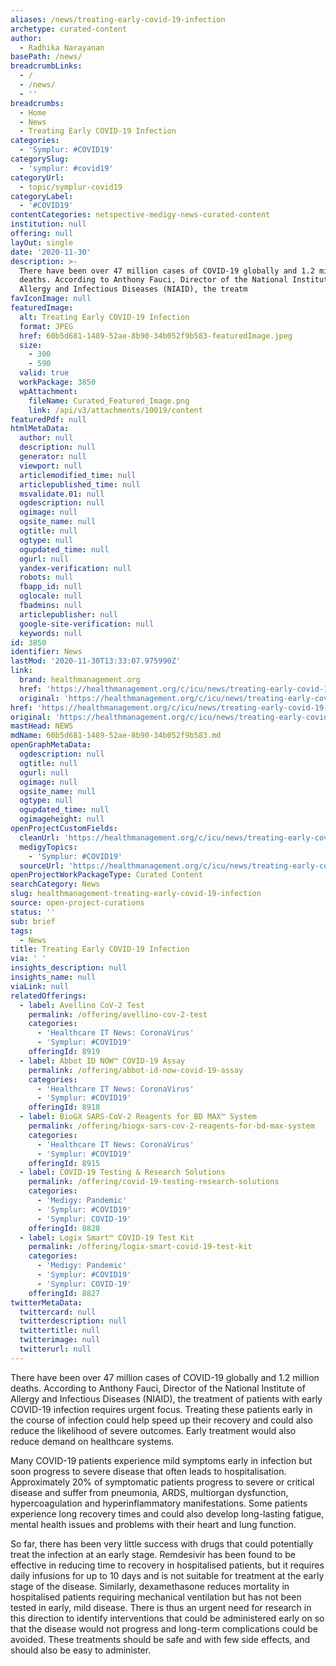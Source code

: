 ```yaml
---
aliases: /news/treating-early-covid-19-infection
archetype: curated-content
author:
  - Radhika Narayanan
basePath: /news/
breadcrumbLinks:
  - /
  - /news/
  - ''
breadcrumbs:
  - Home
  - News
  - Treating Early COVID-19 Infection
categories:
  - 'Symplur: #COVID19'
categorySlug:
  - 'symplur: #covid19'
categoryUrl:
  - topic/symplur-covid19
categoryLabel:
  - '#COVID19'
contentCategories: netspective-medigy-news-curated-content
institution: null
offering: null
layOut: single
date: '2020-11-30'
description: >-
  There have been over 47 million cases of COVID-19 globally and 1.2 million
  deaths. According to Anthony Fauci, Director of the National Institute of
  Allergy and Infectious Diseases (NIAID), the treatm
favIconImage: null
featuredImage:
  alt: Treating Early COVID-19 Infection
  format: JPEG
  href: 60b5d681-1489-52ae-8b90-34b052f9b583-featuredImage.jpeg
  size:
    - 300
    - 590
  valid: true
  workPackage: 3850
  wpAttachment:
    fileName: Curated_Featured_Image.png
    link: /api/v3/attachments/10019/content
featuredPdf: null
htmlMetaData:
  author: null
  description: null
  generator: null
  viewport: null
  articlemodified_time: null
  articlepublished_time: null
  msvalidate.01: null
  ogdescription: null
  ogimage: null
  ogsite_name: null
  ogtitle: null
  ogtype: null
  ogupdated_time: null
  ogurl: null
  yandex-verification: null
  robots: null
  fbapp_id: null
  oglocale: null
  fbadmins: null
  articlepublisher: null
  google-site-verification: null
  keywords: null
id: 3850
identifier: News
lastMod: '2020-11-30T13:33:07.975990Z'
link:
  brand: healthmanagement.org
  href: 'https://healthmanagement.org/c/icu/news/treating-early-covid-19-infection'
  original: 'https://healthmanagement.org/c/icu/news/treating-early-covid-19-infection'
href: 'https://healthmanagement.org/c/icu/news/treating-early-covid-19-infection'
original: 'https://healthmanagement.org/c/icu/news/treating-early-covid-19-infection'
mastHead: NEWS
mdName: 60b5d681-1489-52ae-8b90-34b052f9b583.md
openGraphMetaData:
  ogdescription: null
  ogtitle: null
  ogurl: null
  ogimage: null
  ogsite_name: null
  ogtype: null
  ogupdated_time: null
  ogimageheight: null
openProjectCustomFields:
  cleanUrl: 'https://healthmanagement.org/c/icu/news/treating-early-covid-19-infection'
  medigyTopics:
    - 'Symplur: #COVID19'
  sourceUrl: 'https://healthmanagement.org/c/icu/news/treating-early-covid-19-infection'
openProjectWorkPackageType: Curated Content
searchCategory: News
slug: healthmanagement-treating-early-covid-19-infection
source: open-project-curations
status: ''
sub: brief
tags:
  - News
title: Treating Early COVID-19 Infection
via: ' '
insights_description: null
insights_name: null
viaLink: null
relatedOfferings:
  - label: Avellino CoV-2 Test
    permalink: /offering/avellino-cov-2-test
    categories:
      - 'Healthcare IT News: CoronaVirus'
      - 'Symplur: #COVID19'
    offeringId: 8919
  - label: Abbot ID NOW™ COVID-19 Assay
    permalink: /offering/abbot-id-now-covid-19-assay
    categories:
      - 'Healthcare IT News: CoronaVirus'
      - 'Symplur: #COVID19'
    offeringId: 8918
  - label: BioGX SARS-CoV-2 Reagents for BD MAX™ System
    permalink: /offering/biogx-sars-cov-2-reagents-for-bd-max-system
    categories:
      - 'Healthcare IT News: CoronaVirus'
      - 'Symplur: #COVID19'
    offeringId: 8915
  - label: COVID-19 Testing & Research Solutions
    permalink: /offering/covid-19-testing-research-solutions
    categories:
      - 'Medigy: Pandemic'
      - 'Symplur: #COVID19'
      - 'Symplur: COVID-19'
    offeringId: 8828
  - label: Logix Smart™ COVID-19 Test Kit
    permalink: /offering/logix-smart-covid-19-test-kit
    categories:
      - 'Medigy: Pandemic'
      - 'Symplur: #COVID19'
      - 'Symplur: COVID-19'
    offeringId: 8827
twitterMetaData:
  twittercard: null
  twitterdescription: null
  twittertitle: null
  twitterimage: null
  twitterurl: null
---
```

<p>There have been over 47 million cases of COVID-19 globally and 1.2 million deaths. According to Anthony Fauci, Director of the National Institute of Allergy and Infectious Diseases (NIAID), the treatment of patients with early COVID-19 infection requires urgent focus. Treating these patients early in the course of infection could help speed up their recovery and could also reduce the likelihood of severe outcomes. Early treatment would also reduce demand on healthcare systems.&nbsp;</p><p>Many COVID-19 patients experience mild symptoms early in infection but soon progress to severe disease that often leads to hospitalisation. Approximately 20% of symptomatic patients progress to severe or critical disease and suffer from pneumonia, ARDS, multiorgan dysfunction, hypercoagulation and hyperinflammatory manifestations. Some patients experience long recovery times and could also develop long-lasting fatigue, mental health issues and problems with their heart and lung function.&nbsp;</p><p>So far, there has been very little success with drugs that could potentially treat the infection at an early stage. Remdesivir has been found to be effective in reducing time to recovery in hospitalised patients, but it requires daily infusions for up to 10 days and is not suitable for treatment at the early stage of the disease. Similarly, dexamethasone reduces mortality in hospitalised patients requiring mechanical ventilation but has not been tested in early, mild disease. There is thus an urgent need for research in this direction to identify interventions that could be administered early on so that the disease would not progress and long-term complications could be avoided. These treatments should be safe and with few side effects, and should also be easy to administer.&nbsp;</p>